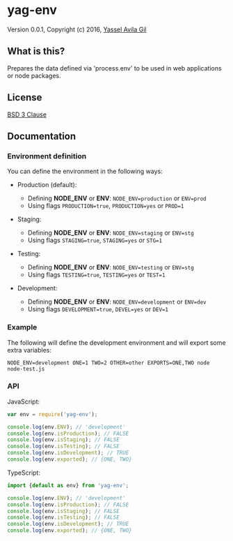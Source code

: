 yag-env
=====

Version 0.0.1, Copyright (c) 2016, [Yassel Avila Gil](http://yasselavila.com)

## What is this?

Prepares the data defined via 'process.env' to be used in web applications or node packages.

## License

[BSD 3 Clause](./LICENSE.txt)

## Documentation

### Environment definition

You can define the environment in the following ways:

- Production (default):
    * Defining **NODE_ENV** or **ENV**: ```NODE_ENV=production``` or ```ENV=prod```
    * Using flags ```PRODUCTION=true```, ```PRODUCTION=yes``` or ```PROD=1```

- Staging:
    * Defining **NODE_ENV** or **ENV**: ```NODE_ENV=staging``` or ```ENV=stg```
    * Using flags ```STAGING=true```, ```STAGING=yes``` or ```STG=1```

- Testing:
    * Defining **NODE_ENV** or **ENV**: ```NODE_ENV=testing``` or ```ENV=stg```
    * Using flags ```TESTING=true```, ```TESTING=yes``` or ```TEST=1```

- Development:
    * Defining **NODE_ENV** or **ENV**: ```NODE_ENV=development``` or ```ENV=dev```
    * Using flags ```DEVELOPMENT=true```, ```DEVEL=yes``` or ```DEV=1```

### Example

The following will define the development environment and will export some extra variables:

```
NODE_ENV=development ONE=1 TWO=2 OTHER=other EXPORTS=ONE,TWO node node-test.js
```

### API

JavaScript:
```js
var env = require('yag-env');

console.log(env.ENV); // 'development'
console.log(env.isProduction); // FALSE
console.log(env.isStaging); // FALSE
console.log(env.isTesting); // FALSE
console.log(env.isDevelopment); // TRUE
console.log(env.exported); // {ONE, TWO}
```

TypeScript:
```js
import {default as env} from 'yag-env';

console.log(env.ENV); // 'development'
console.log(env.isProduction); // FALSE
console.log(env.isStaging); // FALSE
console.log(env.isTesting); // FALSE
console.log(env.isDevelopment); // TRUE
console.log(env.exported); // {ONE, TWO}
```
